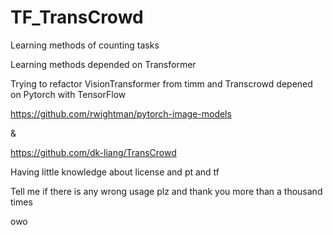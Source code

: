 # TF_TransCrowd
Learning methods of counting tasks

Learning methods depended on Transformer

Trying to refactor VisionTransformer from timm and Transcrowd depened on Pytorch  with TensorFlow

https://github.com/rwightman/pytorch-image-models

&

https://github.com/dk-liang/TransCrowd

Having little knowledge about license and pt and tf

Tell me if there is any wrong usage plz and thank you more than a thousand times

owo
